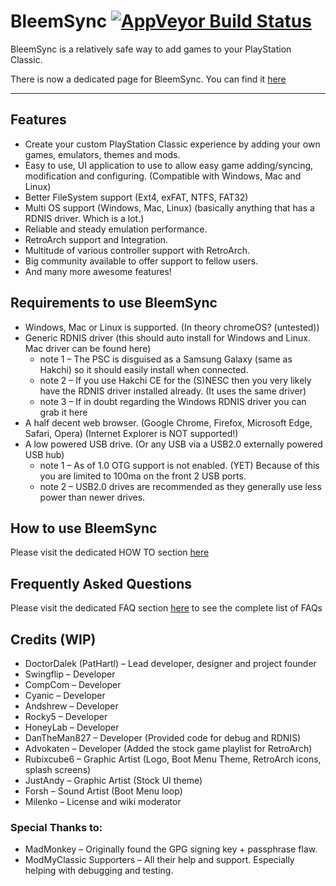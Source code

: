 # BleemSync [![AppVeyor Build Status](https://ci.appveyor.com/api/projects/status/github/pathartl/BleemSync?branch=master&svg=true)](https://ci.appveyor.com/project/pathartl/BleemSync)
BleemSync is a relatively safe way to add games to your PlayStation Classic.

There is now a dedicated page for BleemSync. You can find it [here](https://modmyclassic.com/bleemsync/)

----

## Features
* Create your custom PlayStation Classic experience by adding your own games, emulators, themes and mods.
* Easy to use, UI application to use to allow easy game adding/syncing, modification and configuring. (Compatible with Windows, Mac and Linux)
* Better FileSystem support (Ext4, exFAT, NTFS, FAT32)
* Multi OS support (Windows, Mac, Linux) (basically anything that has a RDNIS driver. Which is a lot.)
* Reliable and steady emulation performance.
* RetroArch support and Integration.
* Multitude of various controller support with RetroArch.
* Big community available to offer support to fellow users.
* And many more awesome features!

## Requirements to use BleemSync

* Windows, Mac or Linux is supported. (In theory chromeOS? (untested))
* Generic RDNIS driver (this should auto install for Windows and Linux. Mac driver can be found here)
  * note 1 – The PSC is disguised as a Samsung Galaxy (same as Hakchi) so it should easily install when connected.
  * note 2 – If you use Hakchi CE for the (S)NESC then you very likely have the RDNIS driver installed already. (It uses the same driver)
  * note 3 – If in doubt regarding the Windows RDNIS driver you can grab it here
* A half decent web browser. (Google Chrome, Firefox, Microsoft Edge, Safari, Opera) (Internet Explorer is NOT supported!)
* A low powered USB drive. (Or any USB via a USB2.0 externally powered USB hub)
  * note 1 – As of 1.0 OTG support is not enabled. (YET) Because of this you are limited to 100ma on the front 2 USB ports.
  * note 2 – USB2.0 drives are recommended as they generally use less power than newer drives.

## How to use BleemSync

Please visit the dedicated HOW TO section [here](https://modmyclassic.com/bleemsync/#How_to_use_BleemSync)

## Frequently Asked Questions

Please visit the dedicated FAQ section [here](https://modmyclassic.com/bleemsync/#FAQ) to see the complete list of FAQs

## Credits (WIP)

* DoctorDalek (PatHartl) – Lead developer, designer and project founder
* Swingflip – Developer
* CompCom – Developer
* Cyanic – Developer
* Andshrew – Developer
* Rocky5 – Developer
* HoneyLab – Developer
* DanTheMan827 – Developer (Provided code for debug and RDNIS)
* Advokaten – Developer (Added the stock game playlist for RetroArch)
* Rubixcube6 – Graphic Artist (Logo, Boot Menu Theme, RetroArch icons, splash screens)
* JustAndy – Graphic Artist (Stock UI theme)
* Forsh – Sound Artist (Boot Menu loop)
* Milenko – License and wiki moderator

### Special Thanks to:

* MadMonkey – Originally found the GPG signing key + passphrase flaw.
* ModMyClassic Supporters – All their help and support. Especially helping with debugging and testing.
